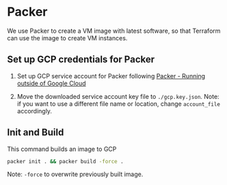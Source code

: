 # Packer

We use Packer to create a VM image with latest software, so that Terraform can use the image to create VM instances.

## Set up GCP credentials for Packer

1. Set up GCP service account for Packer following [Packer - Running outside of Google Cloud](https://www.packer.io/plugins/builders/googlecompute#running-outside-of-google-cloud)

2. Move the downloaded service account key file to `./gcp.key.json`.
   Note: if you want to use a different file name or location, change `account_file` accordingly.

## Init and Build

This command builds an image to GCP

```bash
packer init . && packer build -force .
```

Note: `-force` to overwrite previously built image.
